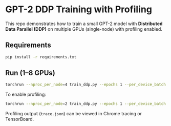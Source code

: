 # GPT-2 DDP Training with Profiling

This repo demonstrates how to train a small GPT-2 model with **Distributed Data Parallel (DDP)** on multiple GPUs (single-node) with profiling enabled.

## Requirements
```bash
pip install -r requirements.txt
```

## Run (1–8 GPUs)
```bash
torchrun --nproc_per_node=4 train_ddp.py --epochs 1 --per_device_batch 8 --max_steps 200
```

To enable profiling:
```bash
torchrun --nproc_per_node=2 train_ddp.py --epochs 1 --per_device_batch 4 --max_steps 10 --profile
```

Profiling output (`trace.json`) can be viewed in Chrome tracing or TensorBoard.
